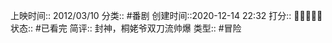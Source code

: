 
上映时间:: 2012/03/10
分类:: #番剧 
创建时间::2020-12-14 22:32
打分:: 💛💛💛💛💛
状态:: #已看完 
简评:: 封神，桐姥爷双刀流帅爆
类型:: #冒险 